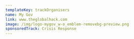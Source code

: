 ```yaml
---
templateKey: trackOrganisers
name: My Gov
link: www.theglobalhack.com
image: /img/logo-mygov_w-o_emblem-removebg-preview.png
sponsoredTrack: Crisis Response
---
```

